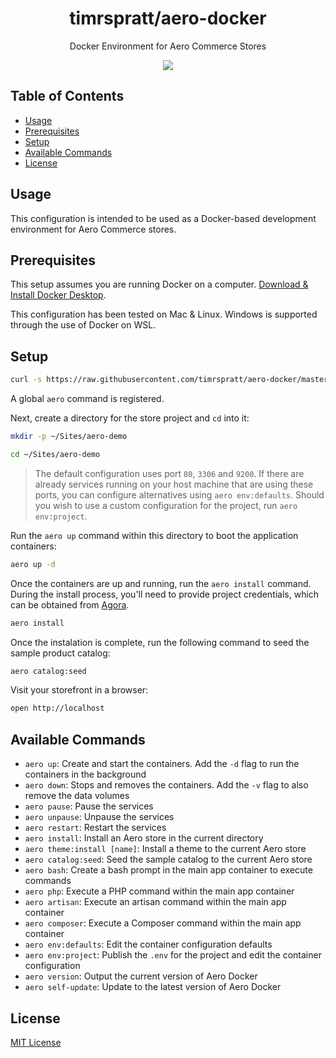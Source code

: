 <h1 align="center">timrspratt/aero-docker</h1>

<div align="center">
  <p>Docker Environment for Aero Commerce Stores</p>
  <a href="https://opensource.org/licenses/MIT" target="_blank"><img src="https://img.shields.io/badge/license-MIT-blue.svg" /></a>
</div>

## Table of Contents

- [Usage](#usage)
- [Prerequisites](#prerequisites)
- [Setup](#setup)
- [Available Commands](#available-commands)
- [License](#license)

## Usage

This configuration is intended to be used as a Docker-based development environment for Aero Commerce stores.

## Prerequisites

This setup assumes you are running Docker on a computer. [Download & Install Docker Desktop](https://www.docker.com/products/docker-desktop).

This configuration has been tested on Mac & Linux. Windows is supported through the use of Docker on WSL.

## Setup

```bash
curl -s https://raw.githubusercontent.com/timrspratt/aero-docker/master/install.sh | bash
```

A global `aero` command is registered.

Next, create a directory for the store project and `cd` into it:

```bash
mkdir -p ~/Sites/aero-demo
```

```bash
cd ~/Sites/aero-demo
```

> The default configuration uses port `80`, `3306` and `9200`.
> If there are already services running on your host machine that are using these ports, you can configure alternatives using `aero env:defaults`.
> Should you wish to use a custom configuration for the project, run `aero env:project`.

Run the `aero up` command within this directory to boot the application containers:

```bash
aero up -d
```

Once the containers are up and running, run the `aero install` command.
During the install process, you'll need to provide project credentials, which can be obtained from
[Agora](https://agora.aerocommerce.com/projects).

```bash
aero install
```

Once the instalation is complete, run the following command to seed the sample product catalog:

```bash
aero catalog:seed
```

Visit your storefront in a browser:

```bash
open http://localhost
```

## Available Commands

- `aero up`: Create and start the containers. Add the `-d` flag to run the containers in the background
- `aero down`: Stops and removes the containers. Add the `-v` flag to also remove the data volumes
- `aero pause`: Pause the services
- `aero unpause`: Unpause the services
- `aero restart`: Restart the services
- `aero install`: Install an Aero store in the current directory
- `aero theme:install [name]`: Install a theme to the current Aero store
- `aero catalog:seed`: Seed the sample catalog to the current Aero store
- `aero bash`: Create a bash prompt in the main app container to execute commands
- `aero php`: Execute a PHP command within the main app container
- `aero artisan`: Execute an artisan command within the main app container
- `aero composer`: Execute a Composer command within the main app container
- `aero env:defaults`: Edit the container configuration defaults
- `aero env:project`: Publish the `.env` for the project and edit the container configuration
- `aero version`: Output the current version of Aero Docker
- `aero self-update`: Update to the latest version of Aero Docker

## License

[MIT License](https://opensource.org/licenses/MIT)
